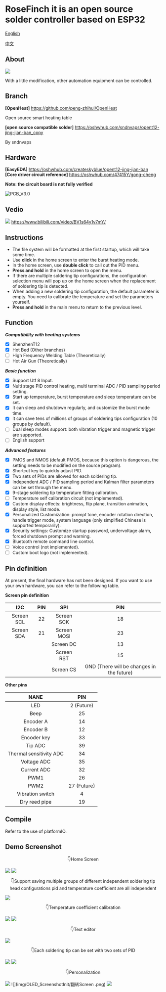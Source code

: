 # RoseFinch it is an open source solder controller based on ESP32

[English](README.md)

[中文](README_cn.md)

## About

![](img/Logo.png)

With a little modification, other automation equipment can be controlled.

## Branch

    
**[OpenHeat]** <https://github.com/peng-zhihui/OpenHeat>

Open source smart heating table

**[open source compatible solder]** <https://oshwhub.com/sndnvaps/opent12-jing-jian-ban_copy>

By sndnvaps

## Hardware

**[EasyEDA]** https://oshwhub.com/createskyblue/opent12-jing-jian-ban  
**[Core driver circuit reference]** https://oshwhub.com/47415Y/gong-cheng

**Note: the circuit board is not fully verified**

![PCB_V3.0](img/readme/PCB3.0.jpg)

## Vedio

![](img/OLED_ScreenshotInit/爆发.png)
<https://www.bilibili.com/video/BV1s64y1v7mY/>

## Instructions

- The file system will be formatted at the first startup, which will take some time.
- Use **click** in the home screen to enter the burst heating mode.
- In the home screen, use **double click** to call out the PID menu.
- **Press and hold**  in the home screen to open the menu.
- If there are multiple soldering tip configurations, the configuration selection menu will pop up on the home screen when the replacement of soldering tip is detected.
- When adding a new soldering tip configuration, the default parameter is empty. You need to calibrate the temperature and set the parameters yourself.
- **Press and hold** in the main menu to return to the previous level.


## Function

***Compatibility with heating systems***

- [x] ShenzhenT12
- [x] Hot Bed                          (Other branches)
- [ ] High Frequency Welding Table     (Theoretically)
- [ ] Hot Air Gun                      (Theoretically)

***Basic function***

- [x] Support Utf 8 Input.
- [x] Nulti stage PID control heating, multi terminal ADC / PID sampling period setting.
- [x] Start up temperature, burst temperature and sleep temperature can be set.
- [x] It can sleep and shutdown regularly, and customize the burst mode time.
- [x] It can save tens of millions of groups of soldering tips configuration (10 groups by default).
- [ ] Dual sleep modes support: both vibration trigger and magnetic trigger are supported.
- [ ] English support

***Advanced features***

- [x] PMOS and NMOS (default PMOS, because this option is dangerous, the setting needs to be modified on the source program).
- [x] Shortcut key to quickly adjust PID.
- [x] Two sets of PIDs are allowed for each soldering tip.
- [x] Independent ADC / PID sampling period and Kalman filter parameters can be set through the menu.
- [x] 9-stage soldering tip temperature fitting calibration.
- [ ] Temperature self calibration circuit (not implemented).
- [x] Custom display effects: brightness, flip plane, transition animation, display style, list mode.
- [x] Personalized Customization: prompt tone, encoder rotation direction, handle trigger mode, system language (only simplified Chinese is supported temporarily).
- [x] Security settings: Customize startup password, undervoltage alarm, forced shutdown prompt and warning.
- [x] Bluetooth remote command line control.
- [ ] Voice control (not implemented).
- [ ] Custom boot logo (not implemented).

## Pin definition

At present, the final hardware has not been designed. If you want to use your own hardware, you can refer to the following table.

**Screen pin definition**

| I2C | PIN | SPI | PIN |
| :-----: | :----: | :-----: | :----: |
| Screen SCL | 22 | Screen SCK  | 18 |
| Screen SDA | 21 |Screen MOSI | 23 |
|||Screen DC   | 13 |
|||Screen RST  | 15 |
|||Screen CS   | GND (There will be changes in the future)|

**Other pins**

| NANE | PIN |
| :-----: | :----: |
|LED|2 (Future)|
|Beep|25|
|Encoder A|14|
|Encoder B|12|
|Encoder key|33|
|Tip ADC|39|
|Thermal sensitivity ADC|34|
|Voltage ADC|35|
|Current ADC|32|
|PWM1|26|
|PWM2|27 (Future)|
|Vibration switch|4|
|Dry reed pipe|19|

## Compile
Refer to the use of platformIO.

## Demo Screenshot

<center>👇Home Screen</center>

![](img/OLED_ScreenshotInit/加热.png)
![](img/OLED_ScreenshotInit/错误.png)

<center>👇Support saving multiple groups of different independent soldering tip head configurations pid and temperature coefficient are all independent</center>

![](img/OLED_ScreenshotInit/配置列表.png)

<center>👇Temperature coefficient calibration</center>

![](img/OLED_ScreenshotInit/温度系数.png)
![](img/OLED_ScreenshotInit/校准页面.png)

<center>👇Text editor</center>

![](img/OLED_ScreenshotInit/重命名.png)

<center>👇Each soldering tip can be set with two sets of PID</center>

![](img/OLED_ScreenshotInit/PID.png)
![](img/OLED_ScreenshotInit/修改PID.png)

<center>👇Personalization</center>

![](img/OLED_ScreenshotInit/温度场景.png)
![](img/OLED_ScreenshotInit/翻转Screen .png)
![](img/OLED_ScreenshotInit/密码输入.png)